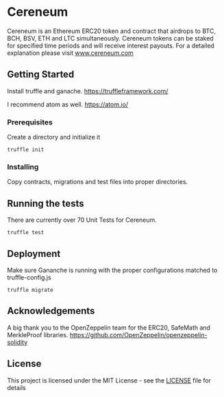 # Cereneum

Cereneum is an Ethereum ERC20 token and contract that airdrops to BTC, BCH, BSV, ETH and LTC simultaneously. Cereneum tokens can be staked for specified time periods and will receive interest payouts. For a detailed explanation please visit www.cereneum.com

## Getting Started

Install truffle and ganache. https://truffleframework.com/

I recommend atom as well. https://atom.io/

### Prerequisites

Create a directory and initialize it
```
truffle init
```

### Installing

Copy contracts, migrations and test files into proper directories.

## Running the tests

There are currently over 70 Unit Tests for Cereneum.

```
truffle test
```

## Deployment

Make sure Gananche is running with the proper configurations matched to truffle-config.js

```
truffle migrate
```

## Acknowledgements

A big thank you to the OpenZeppelin team for the ERC20, SafeMath and MerkleProof libraries.
https://github.com/OpenZeppelin/openzeppelin-solidity

## License

This project is licensed under the MIT License - see the [LICENSE](LICENSE) file for details
